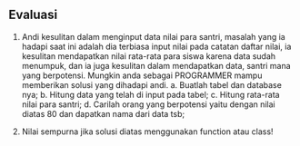 ## Evaluasi

1. Andi kesulitan dalam menginput data nilai para santri, masalah yang ia hadapi saat ini adalah dia terbiasa
   input nilai pada catatan daftar nilai, ia kesulitan mendapatkan nilai rata-rata para siswa karena data
   sudah menumpuk, dan ia juga kesulitan dalam mendapatkan data, santri mana yang berpotensi. Mungkin anda sebagai PROGRAMMER
   mampu memberikan solusi yang dihadapi andi.
   a. Buatlah tabel dan database nya;
   b. Hitung data yang telah di input pada tabel;
   c. Hitung rata-rata nilai para santri;
   d. Carilah orang yang berpotensi yaitu dengan nilai diatas 80 dan dapatkan nama dari data tsb;

2. Nilai sempurna jika solusi diatas menggunakan function atau class!
